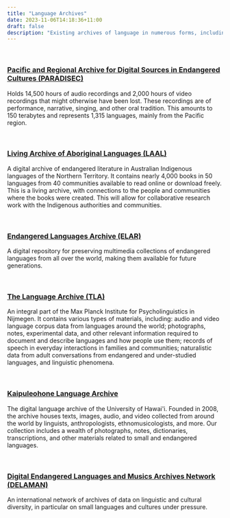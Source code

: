 ```yaml
---
title: "Language Archives"
date: 2023-11-06T14:18:36+11:00
draft: false
description: "Existing archives of language in numerous forms, including recorded speech, text, images, books and music."
---
```


<br>

### [Pacific and Regional Archive for Digital Sources in Endangered Cultures (PARADISEC)](https://www.paradisec.org.au/)

Holds 14,500 hours of audio recordings and 2,000 hours of video recordings that might otherwise have been lost. These recordings are of performance, narrative, singing, and other oral tradition. This amounts to 150 terabytes and represents 1,315 languages, mainly from the Pacific region.

<br>

### [Living Archive of Aboriginal Languages (LAAL)](https://livingarchive.cdu.edu.au/)

A digital archive of endangered literature in Australian Indigenous languages of the Northern Territory. It contains nearly 4,000 books in 50 languages from 40 communities available to read online or download freely. This is a living archive, with connections to the people and communities where the books were created. This will allow for collaborative research work with the Indigenous authorities and communities.

<br>

### [Endangered Languages Archive (ELAR)](https://www.elararchive.org/)

A digital repository for preserving multimedia collections of endangered languages from all over the world, making them available for future generations.

<br>

### [The Language Archive (TLA)](https://archive.mpi.nl/tla/)

An integral part of the Max Planck Institute for Psycholinguistics in Nijmegen. It contains various types of materials, including: audio and video language corpus data from languages around the world; photographs, notes, experimental data, and other relevant information required to document and describe languages and how people use them; records of speech in everyday interactions in families and communities; naturalistic data from adult conversations from endangered and under-studied languages, and linguistic phenomena.

<br>

### [Kaipuleohone Language Archive](http://ling.hawaii.edu/kaipuleohone-language-archive/)

The digital language archive of the University of Hawai'i. Founded in 2008, the archive houses texts, images, audio, and video collected from around the world by linguists, anthropologists, ethnomusicologists, and more. Our collection includes a wealth of photographs, notes, dictionaries, transcriptions, and other materials related to small and endangered languages.

<br>

### [Digital Endangered Languages and Musics Archives Network (DELAMAN)](https://www.delaman.org/)

An international network of archives of data on linguistic and cultural diversity, in particular on small languages and cultures under pressure.

<br>
